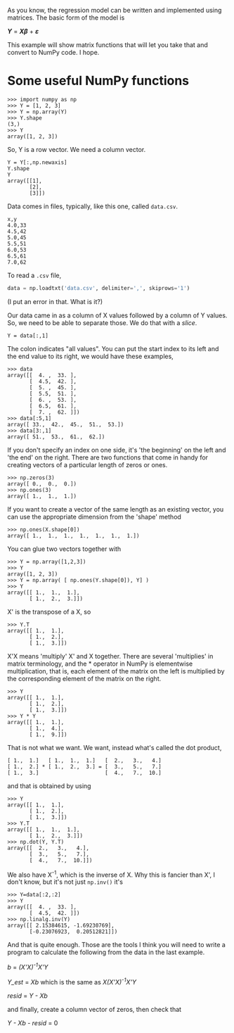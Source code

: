 As you know, the regression model can be written and implemented
using matrices.  The basic form of the model is

***Y*** = ***X&beta;*** + ***&epsilon;***

This example will show matrix functions that will let you take
that and convert to NumPy code.  I hope.

# Some useful NumPy functions

```
>>> import numpy as np
>>> Y = [1, 2, 3]
>>> Y = np.array(Y)
>>> Y.shape
(3,)
>>> Y
array([1, 2, 3])
```

So, Y is a row vector.  We need a column vector.

```
Y = Y[:,np.newaxis]
Y.shape
Y
array([[1],
       [2],
       [3]])
```

Data comes in files, typically, like this one, called `data.csv`.

```
x,y
4.0,33
4.5,42
5.0,45
5.5,51
6.0,53
6.5,61
7.0,62
```

To read a `.csv` file,

```python
data = np.loadtxt('data.csv', delimiter=',', skiprows='1')
```

(I put an error in that.  What is it?)

Our data came in as a column of X values followed by a
column of Y values.  So, we need to be able to separate
those.  We do that with a _slice_.

```
Y = data[:,1]
```

The colon indicates "all values".  You can put the start index to
its left and the end value to its right, we would have these
examples,

```
>>> data
array([[  4. ,  33. ],
       [  4.5,  42. ],
       [  5. ,  45. ],
       [  5.5,  51. ],
       [  6. ,  53. ],
       [  6.5,  61. ],
       [  7. ,  62. ]])
>>> data[:5,1]
array([ 33.,  42.,  45.,  51.,  53.])
>>> data[3:,1]
array([ 51.,  53.,  61.,  62.])
```

If you don't specify an index on one side, it's 'the beginning'
on the left and 'the end' on the right.  There are two functions
that come in handy for creating vectors of a particular length
of zeros or ones.

```
>>> np.zeros(3)
array([ 0.,  0.,  0.])
>>> np.ones(3)
array([ 1.,  1.,  1.])
```

If you want to create a vector of the same length as an existing
vector, you can use the appropriate dimension from the 'shape'
method

```
>>> np.ones(X.shape[0])
array([ 1.,  1.,  1.,  1.,  1.,  1.,  1.])
```

You can glue two vectors together with

```
>>> Y = np.array([1,2,3])
>>> Y
array([1, 2, 3])
>>> Y = np.array( [ np.ones(Y.shape[0]), Y] )
>>> Y
array([[ 1.,  1.,  1.],
       [ 1.,  2.,  3.]])
```

X' is the transpose of a X, so

```
>>> Y.T
array([[ 1.,  1.],
       [ 1.,  2.],
       [ 1.,  3.]])

```

X'X means 'multiply' X' and X together.  There are several 'multiplies'
in matrix terminology, and the * operator in NumPy is elementwise
multiplication, that is, each element of the matrix on the left is
multiplied by the corresponding element of the matrix on the right.

```
>>> Y
array([[ 1.,  1.],
       [ 1.,  2.],
       [ 1.,  3.]])
>>> Y * Y
array([[ 1.,  1.],
       [ 1.,  4.],
       [ 1.,  9.]])
```

That is not what we want.  We want, instead what's called the dot
product,

```
[ 1.,  1.]   [ 1.,  1.,  1.]   [  2.,   3.,   4.]
[ 1.,  2.] * [ 1.,  2.,  3.] = [  3.,   5.,   7.]
[ 1.,  3.]                     [  4.,   7.,  10.]
```

and that is obtained by using

```
>>> Y
array([[ 1.,  1.],
       [ 1.,  2.],
       [ 1.,  3.]])
>>> Y.T
array([[ 1.,  1.,  1.],
       [ 1.,  2.,  3.]])
>>> np.dot(Y, Y.T)
array([[  2.,   3.,   4.],
       [  3.,   5.,   7.],
       [  4.,   7.,  10.]])
```

We also have X<sup>-1</sup>, which is the inverse of X.  Why
this is fancier than X', I don't know, but it's not just `np.inv()`
it's

```
>>> Y=data[:2,:2]
>>> Y
array([[  4. ,  33. ],
       [  4.5,  42. ]])
>>> np.linalg.inv(Y)
array([[ 2.15384615, -1.69230769],
       [-0.23076923,  0.20512821]])
```

And that is quite enough.  Those are the tools I think you will need
to write a program to calculate the following from the data in the
last example.

_b_ = _(X'X)<sup>-1</sup>X'Y_

_Y_est_ = _Xb_ which is the same as _X(X'X)<sup>-1</sup>X'Y_

_resid_ = _Y - Xb_

and finally, create a column vector of zeros, then check that

_Y - Xb - resid_ = 0
